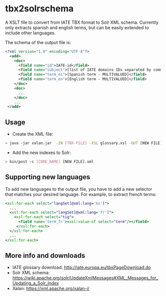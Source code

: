 # tbx2solrschema
A XSLT file to convert from IATE TBX format to Solr XML schema. Currently only extracts spanish and english terms, but can be easily extended to include other languages.

The schema of the output file is:

```xml
<?xml version="1.0" encoding="UTF-8"?>
  <add>
    <doc>
      <field name="id">IATE-id</field>
      <field name="subject">[list of IATE domains IDs separated by commas]</field>
      <field name="term_es">[Spanish term - MULTIVALUED]</field>
      <field name="term_en">[English term - MULTIVALUED]</field>
    </doc>
    <doc>
      ...
    </doc>
    ...
 </add>
```

## Usage
* Create the XML file:
```sh
> java -jar xalan.jar  -IN [TBX-FILE] -XSL glossary.xsl -OUT [NEW FILE].xml
```
* Add the new indexes to Solr:
```sh
> bin/post -c [CORE_NAME] [NEW FILE].xml
```

## Supporting new languages
To add new languages to the output file, you have to add a new selector that matches your desired language. For example, to extract french terms:

```xslt
<xsl:for-each select="langSet[@xml:lang='es']">
  ...
  <xsl:for-each select="langSet[@xml:lang='fr']">
    <xsl:for-each select="tig">
      <field name='term_fr'><xsl:value-of select="term"/></field>
     </xsl:for-each>
  </xsl:for-each>
  ...
</xsl:for-each>
```

## More info and downloads
* IATE glossary download: http://iate.europa.eu/tbxPageDownload.do
* Solr XML schema: https://wiki.apache.org/solr/UpdateXmlMessages#XML_Messages_for_Updating_a_Solr_Index
* Xalan: https://xml.apache.org/xalan-j/
